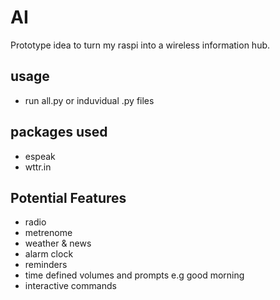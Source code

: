 # AI
Prototype idea to turn my raspi into a wireless information hub.

## usage
 - run all.py or induvidual .py files

## packages used
 - espeak
 - wttr.in
 
## Potential Features
 - radio
 - metrenome
 - weather & news 
 - alarm clock
 - reminders
 - time defined volumes and prompts e.g good morning
 - interactive commands